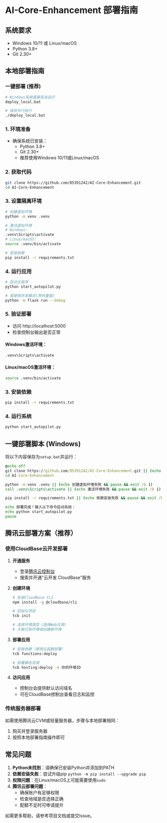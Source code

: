 # AI-Core-Enhancement 部署指南

## 系统要求
- Windows 10/11 或 Linux/macOS
- Python 3.8+
- Git 2.30+

## 本地部署指南

### 一键部署 (推荐)
```bash
# Windows系统直接双击运行
deploy_local.bat

# 或命令行执行
./deploy_local.bat
```

### 1. 环境准备
- 确保系统已安装：
  - Python 3.8+
  - Git 2.30+
  - 推荐使用Windows 10/11或Linux/macOS

### 2. 获取代码
```bash
git clone https://github.com/85391242/AI-Core-Enhancement.git
cd AI-Core-Enhancement
```

### 3. 设置隔离环境
```bash
# 创建虚拟环境
python -m venv .venv

# 激活虚拟环境
# Windows:
.venv\Scripts\activate
# Linux/macOS:
source .venv/bin/activate

# 安装依赖
pip install -r requirements.txt
```

### 4. 运行应用
```bash
# 启动主程序
python start_autopilot.py

# 或使用开发模式(带热重载)
python -m flask run --debug
```

### 5. 验证部署
- 访问 http://localhost:5000
- 检查控制台输出是否正常

#### Windows激活环境：
```bash
.venv\Scripts\activate
```

#### Linux/macOS激活环境：
```bash
source .venv/bin/activate
```

### 3. 安装依赖
```bash
pip install -r requirements.txt
```

### 4. 运行系统
```bash
python start_autopilot.py
```

## 一键部署脚本 (Windows)
将以下内容保存为`setup.bat`并运行：

```bat
@echo off
git clone https://github.com/85391242/AI-Core-Enhancement.git || (echo 克隆失败 && pause && exit /b 1)
cd AI-Core-Enhancement

python -m venv .venv || (echo 创建虚拟环境失败 && pause && exit /b 1)
call .venv\Scripts\activate || (echo 激活环境失败 && pause && exit /b 1)

pip install -r requirements.txt || (echo 依赖安装失败 && pause && exit /b 1)

echo 部署完成！输入以下命令启动系统：
echo python start_autopilot.py
pause
```

## 腾讯云部署方案（推荐）

### 使用CloudBase云开发部署

1. **开通服务**
   - 登录[腾讯云控制台](https://console.cloud.tencent.com/)
   - 搜索并开通"云开发 CloudBase"服务

2. **创建环境**
   ```bash
   # 安装CloudBase CLI
   npm install -g @cloudbase/cli

   # 初始化项目
   tcb init

   # 选择环境类型（选择Web应用）
   # 关联已有环境或创建新环境
   ```

3. **部署应用**
   ```bash
   # 安装依赖（使用云函数部署）
   tcb functions:deploy

   # 部署静态资源
   tcb hosting:deploy -e 你的环境ID
   ```

4. **访问应用**
   - 控制台会提供默认访问域名
   - 可在CloudBase控制台查看日志和监控

### 传统服务器部署
如需使用腾讯云CVM或轻量服务器，步骤与本地部署相同：
1. 购买并登录服务器
2. 按照本地部署指南操作即可

## 常见问题
1. **Python未找到**：请确保已安装Python并添加到PATH
2. **依赖安装失败**：尝试升级pip `python -m pip install --upgrade pip`
3. **权限问题**：在Linux/macOS上可能需要使用`sudo`
4. **腾讯云部署问题**：
   - 确保账户有足够权限
   - 检查地域是否选择正确
   - 配额不足时可申请提升

如需更多帮助，请参考项目文档或提交Issue。
